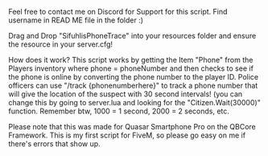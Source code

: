 Feel free to contact me on Discord for Support for this script. Find username in READ ME file in the folder :)

Drag and Drop "SifuhlisPhoneTrace" into your resources folder and ensure the resource in your server.cfg!

How does it work?
This script works by getting the Item "Phone" from the Players inventory where phone = phoneNumber and then checks to see if the phone is online by converting the phone number to the player ID.
Police officers can use "/track {phonenumberhere}" to track a phone number that will give the location of the suspect with 30 second intervals! (you can change this by going to server.lua and looking for the "Citizen.Wait(30000)" function. Remember btw, 1000 = 1 second, 2000 = 2 seconds, etc.
 
Please note that this was made for Quasar Smartphone Pro on the QBCore Framework.
This is my first script for FiveM, so please go easy on me if there's errors that show up.
